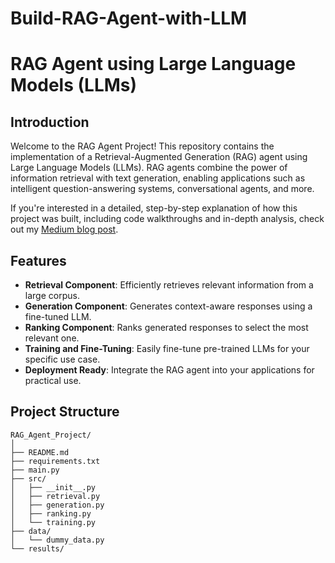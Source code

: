 # Build-RAG-Agent-with-LLM
# RAG Agent using Large Language Models (LLMs)

## Introduction

Welcome to the RAG Agent Project! This repository contains the implementation of a Retrieval-Augmented Generation (RAG) agent using Large Language Models (LLMs). RAG agents combine the power of information retrieval with text generation, enabling applications such as intelligent question-answering systems, conversational agents, and more.

If you're interested in a detailed, step-by-step explanation of how this project was built, including code walkthroughs and in-depth analysis, check out my [Medium blog post](https://blog.gopenai.com/building-rag-agents-using-llms-step-by-step-guide-dfe1bfe0bf54). 

## Features

- **Retrieval Component**: Efficiently retrieves relevant information from a large corpus.
- **Generation Component**: Generates context-aware responses using a fine-tuned LLM.
- **Ranking Component**: Ranks generated responses to select the most relevant one.
- **Training and Fine-Tuning**: Easily fine-tune pre-trained LLMs for your specific use case.
- **Deployment Ready**: Integrate the RAG agent into your applications for practical use.

## Project Structure

```plaintext
RAG_Agent_Project/
│
├── README.md
├── requirements.txt
├── main.py
├── src/
│   ├── __init__.py
│   ├── retrieval.py
│   ├── generation.py
│   ├── ranking.py
│   └── training.py
├── data/
│   └── dummy_data.py
└── results/
